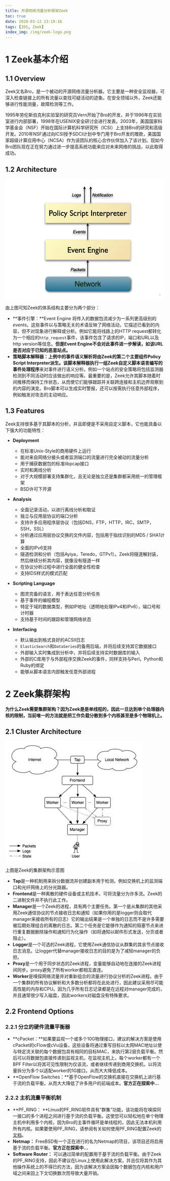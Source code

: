 ```yaml
---
title: 开源网络流量分析框架Zeek
toc: true
date: 2020-03-12 23:19:16
tags: [IDS, Zeek]
index_img: /img/zeek-logo.png
---
```


# 1 Zeek基本介绍

## 1.1 Overview

Zeek又名Bro，是一个被动的开源网络流量分析器。它主要是一种安全监视器，可深入检查链接上的所有流量以查找可疑活动的迹象。在安全领域以外，Zeek还能够进行性能测量，故障检测等工作。

<!--more-->

1995年劳伦斯伯克利实验室的研究员Vern开始了Bro的开发，并于1996年在实验室进行内部部署，1998年在USENIX安全研讨会进行发表。2003年，美国国家科学基金会（NSF）开始在国际计算机科学研究所（ICSI）上支持Bro的研究和高级开发。2010年NSF通过向ICSI授予SDCI计划中专门用于Bro开发的赠款，美国国家超级计算应用中心（NCSA）作为该团队的核心合作伙伴加入了该计划。现如今Bro团队现在正在努力通过进一步提高系统功能来应对未来网络的挑战，以此取得成功。

## 1.2 Architecture

![](https://raw.githubusercontent.com/QGrain/picgo-bed/master/figure/architecture.png)

由上图可知Zeek的体系结构主要分为两个部分：

- **事件引擎：**Event Engine 将传入的数据包流减少为一系列更高级别的*events*。这些事件以与策略无关的术语反映了网络活动，它描述已看到的内容，但不对现象进行解释或分析。例如它能将线路上的HTTP request都转化为一个相应的`http_request`事件，该事件包含了请求的IP，端口和URL以及http version等信息。**但是Event Engine不会对此事件进一步解读，如该URL是否对应于已知的恶意站点。**
- **策略脚本解释器：**上例中的事件语义解析将由Zeek的第二个主要组件Policy Script Interpreter派生。该脚本解释器执行一组Zeek自定义脚本语言编写的**事件处理程序**来对事件进行语义分析。例如一个站点的安全策略将包括监测器检测到不同活动时应该做出的响应等。最重要的是，Zeek允许其脚本随着时间推移而保持工作状态，从而使它们能够跟踪并关联跨连接和主机边界观察到的内容的演变。Bro脚本可以生成实时警报，还可以按需执行任意外部程序，例如触发对攻击的主动响应。

## 1.3 Features

Zeek支持很多基于其脚本的分析，并且即便是不采用自定义脚本，它也能具备以下强大的功能特性：

- **Deployment**
  - 在标准Unix-Style的商用硬件上运行
  - 能对来自网络分接头或者监测端口的流量进行完全被动的流量分析
  - 用于捕获数据包的标准libpcap接口
  - 实时和离线分析
  - 对于大规模部署支持集群化，且无论是独立还是集群都采用统一的管理框架
  - BSD许可下开源
- **Analysis**
  - 全面记录活动，以进行离线分析和取证
  - 独立与应用层协议的端口分析
  - 支持许多应用程序层协议（包括DNS，FTP，HTTP，IRC，SMTP，SSH，SSL）
  - 分析通过应用层协议交换的文件内容，包括用于指纹识别的MD5 / SHA1计算
  - 全面的IPv6支持
  - 隧道检测和分析（包括Ayiya，Teredo，GTPv1）。Zeek将隧道解封装，然后继续分析其内容，就像没有隧道一样
  - 在协议分析过程中进行全面的健全性检查
  - 支持IDS样式的模式匹配

- **Scripting Language**
  - 图灵完备的语言，用于表达任意分析任务
  - 基于事件的编程模型
  - 特定于域的数据类型，例如IP地址（透明地处理IPv4和IPv6），端口号和计时器
  - 支持基于时间的跟踪和管理网络状态

- **Interfacing**
  - 默认输出到格式良好的ACSII日志
  - `ElasticSearch`和`DataSeries`的备用后端，并将后续支持其它数据接口
  - 外部输入实时集成到分析中，并将后续支持实时数据库的输入
  - 外部的C库用于与外部程序交换Zeek的事件，同样支持与Perl，Python和Ruby的绑定
  - 能够从脚本语言内部触发任意外部进程

# 2 Zeek集群架构

**为什么Zeek需要集群架构？因为Zeek是是单线程的，因此一旦达到单个处理器内核的限制，当前唯一的方法就是把工作负载分散到多个内核甚至是多个物理机上。**

## 2.1 Cluster Architecture

<img src="https://raw.githubusercontent.com/QGrain/picgo-bed/main/figure-2022/202210061328175.png"/>

上图是Zeek的集群架构示意图

- **Tap**是一种机制用来拆分数据流并创建副本用于检测。例如交换机上的监测端口和光纤网络上的分光路器。
- **Frontend**是一种离散的硬件设备或主机技术，可将流量分为许多流。Zeek的二进制文件并不执行此工作。
- **Manager**是一个Zeek的进程，具有两个主要任务。第一个是从集群的其他采用Zeek通信协议的节点接收日志和通知（如果你用的是logger则会取代manager来接收所有的日志）它的输出结果是一个单独的日志而不是许多需要被后期处理组合的离散的日志。第二个任务是它能够作为通知的阻塞节点来进行重复数据删除操作和通知行为化操作（如将通知以邮件形式发送，分页或者阻止）。
- **Logger**是一个可选的Zeek进程，它使用Zeek通信协议从群集的其余节点接收日志消息。让logger代替manager接收日志的目的是为了减轻manager的负担。
- **Proxy**是一个用于同步状态的Zeek进程，变量能够自动地在连接的Zeek进程间同步。proxy避免了所有worker都相互直连。
- **Worker**是嗅探网络流量并对重新组合的流量进行协议分析的Zeek进程。由于一个集群的所有协议解析和大多数分析都将在此处进行，因此建议采用尽可能高性能的内存和CPU。因为几乎所有日志记录都是在远程对manager完成的，并且通常很少写入磁盘，因此workers对磁盘没有特殊要求。

## 2.2 Frontend Options

### 2.2.1 分立的硬件流量平衡器

- **cPacket：**如果要监视一个或多个10G物理接口，建议的解决方案是使用cPacket的cFlow或cVu设备，这些设备将通过重写目标以太网MAC地址以使与特定流关联的每个数据包具有相同的目标MAC，来执行第2层负载平衡。然后可以将数据包直接传递到监视主机，在监视主机上，每个worker都有一个BPF Filter以将其可见性限制为仅该流，或者继续传递到商用交换机，以将流量拆分为多个以适配worker的1G接口。从而大大降低成本。
- **OpenFlow Switches：**基于OpenFlow的交换机直接在交换机上进行基于流的负载平衡，从而大大降低了许多用户的前端成本。**官方正在探索中...**

### 2.2.2 主机流量平衡机制

- **PF_RING： **Linux的PF_RING软件具有“群集”功能，该功能将在嗅探同一接口的多个进程之间进行基于流的负载平衡。这使您可以轻松地在单个物理主机中利用多个内核，因为Bro的主事件循环是单线程的，因此无法本机利用所有内核。如果要使用PF_RING，请参阅有关如何使用PF_RING配置Zeek的[文档](http://bro.org/documentation/load-balancing.html)。
- **Netmap：** FreeBSD有一个正在进行的名为Netmap的项目，该项目还将启用基于流的负载平衡。**官方正在探索中...**
- **Software Router：** 可以通过简单的配置用于基于流的负载平衡。由于Zeek的PF_RING支持，因此不建议在Linux上使用此解决方案，并且仅将其作为其他操作系统上的不得已的方法，因为该解决方案会因每个数据包在内核和用户域之间来回上下文切换数次而导致大量开销。